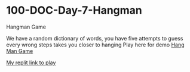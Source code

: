 # 100-DOC-Day-7-Hangman

Hangman Game 

We have a random dictionary of words, you have five attempts to guess 
every wrong steps takes you closer to hanging 
Play here for demo [Hang Man Game](https://hangmanwordgame.com/?fca=1&success=0#/)

[My replit link to play](https://replit.com/@khawabkashyap/Day-7-Hangman-5-End)
